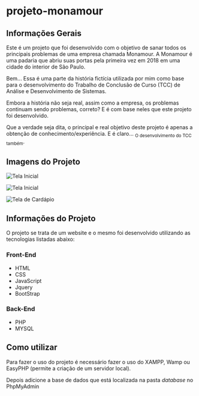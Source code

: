 # projeto-monamour

## Informações Gerais

Este é um projeto que foi desenvolvido com o objetivo de sanar todos os principais problemas de uma empresa chamada Monamour. A Monamour é uma padaria que abriu suas portas pela primeira vez em 2018 em uma cidade do interior de São Paulo.

Bem... Essa é uma parte da história fictícia utilizada por mim como base para o desenvolvimento do Trabalho de Conclusão de Curso (TCC) de Análise e Desenvolvimento de Sistemas.

Embora a história não seja real, assim como a empresa, os problemas continuam sendo problemas, correto? E é com base neles que este projeto foi desenvolvido.

Que a verdade seja dita, o principal e real objetivo deste projeto é apenas a obtenção de conhecimento/experiência. E é claro... <sub>O desenvolvimento do TCC também</sub>.

## Imagens do Projeto
![Tela Inicial](https://i.imgur.com/1KFTsvy.png)

![Tela Inicial](https://i.imgur.com/k982feI.png)

![Tela de Cardápio](https://i.imgur.com/nyD1RGu.png)

## Informações do Projeto

O projeto se trata de um website e o mesmo foi desenvolvido utilizando as tecnologias listadas abaixo:

### Front-End
- HTML
- CSS
- JavaScript
- Jquery
- BootStrap

### Back-End
- PHP
- MYSQL

## Como utilizar

Para fazer o uso do projeto é necessário fazer o uso do XAMPP, Wamp ou EasyPHP (permite a criação de um servidor local).

Depois adicione a base de dados que está localizada na pasta _database_ no PhpMyAdmin
